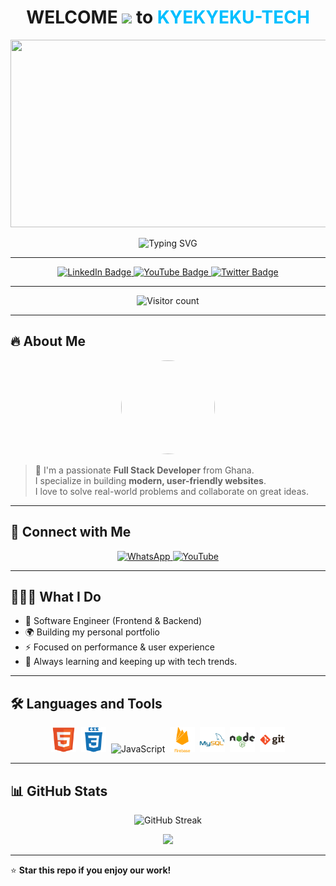 <h1 align="center">
  WELCOME 
  <img src="https://kyekyeku.tech/my-logo.png" width="30px"/>
  to <span style="color:#00BFFF;">KYEKYEKU-TECH</span>
</h1>

<div align="center">
  <img src="https://i.postimg.cc/YCW4Z1rQ/Screenshot-2025-04-30-185610.png" width="600" height="300"/>
</div>

<p align="center">
  <img src="https://readme-typing-svg.herokuapp.com?font=Poppins&size=24&duration=4000&pause=1000&color=00BFFF&center=true&vCenter=true&width=500&lines=Hi+%F0%9F%91%8B%2C+I'm+Kyekyeku;Full+Stack+Developer+from+Ghana;Let's+Build+Modern+Websites" alt="Typing SVG" />
</p>

---

<div align="center" id="badges">
  <a href="https://linkedin.com/in/your-linkedin-url">
    <img src="https://img.shields.io/badge/LinkedIn-blue?style=for-the-badge&logo=linkedin&logoColor=white" alt="LinkedIn Badge"/>
  </a>
  <a href="https://youtube.com/@codingmidset">
    <img src="https://img.shields.io/badge/YouTube-red?style=for-the-badge&logo=youtube&logoColor=white" alt="YouTube Badge"/>
  </a>
  <a href="https://twitter.com/your-twitter-url">
    <img src="https://img.shields.io/badge/Twitter-blue?style=for-the-badge&logo=twitter&logoColor=white" alt="Twitter Badge"/>
  </a>
</div>

---

<p align="center">
  <img src="https://profile-counter.glitch.me/{Kyekyeku}/count.svg" alt="Visitor count" />
</p>

---

## 🔥 About Me

<p align="center">
  <img src="https://i.postimg.cc/qRxjQ9sp/kye-enhanced.jpg" width="150" height="150" style="border-radius: 50%;" />
</p>

> 💬 I'm a passionate **Full Stack Developer** from Ghana.<br>
> I specialize in building **modern, user-friendly websites**.<br>
> I love to solve real-world problems and collaborate on great ideas.

---

## 🚀 Connect with Me

<p align="center">
  <a href="https://wa.me/+233545454000?text=Hi+Bro--+I+Need+Help.+I+messaged+you+from+Kyekyeku+Repo" target="_blank">
    <img alt="WhatsApp" src="https://img.shields.io/badge/Whatsapp-25D366?style=for-the-badge&logo=whatsapp&logoColor=white"/>
  </a>
  <a href="https://youtube.com/@codingmidset" target="_blank">
    <img alt="YouTube" src="https://img.shields.io/youtube/channel/subscribers/UC-1I2UvMzF5DHaGK_c8iJcw?style=social" />
  </a>
</p>

---

## 👨🏽‍💻 What I Do

- 🔨 Software Engineer (Frontend & Backend)
- 🌍 Building my personal portfolio
- ⚡ Focused on performance & user experience
- 🧠 Always learning and keeping up with tech trends.

---

## 🛠️ Languages and Tools

<p align="center">
  <img src="https://github.com/devicons/devicon/blob/master/icons/html5/html5-original.svg" title="HTML5" alt="HTML" width="40" height="40"/>&nbsp;
  <img src="https://github.com/devicons/devicon/blob/master/icons/css3/css3-plain-wordmark.svg" title="CSS3" alt="CSS" width="40" height="40"/>&nbsp;
  <img src="https://img.shields.io/badge/JavaScript-363303?style=for-the-badge&logo=javascript&logoColor=c6c631" title="JavaScript" alt="JavaScript"/>&nbsp;
  <img src="https://github.com/devicons/devicon/blob/master/icons/firebase/firebase-plain-wordmark.svg" title="Firebase" alt="Firebase" width="40" height="40"/>&nbsp;
  <img src="https://github.com/devicons/devicon/blob/master/icons/mysql/mysql-original-wordmark.svg" title="MySQL" alt="MySQL" width="40" height="40"/>&nbsp;
  <img src="https://github.com/devicons/devicon/blob/master/icons/nodejs/nodejs-original-wordmark.svg" title="NodeJS" alt="NodeJS" width="40" height="40"/>&nbsp;
  <img src="https://github.com/devicons/devicon/blob/master/icons/git/git-original-wordmark.svg" title="Git" alt="Git" width="40" height="40"/>
</p>

---

## 📊 GitHub Stats

<p align="center">
  <img src="http://github-readme-streak-stats.herokuapp.com?user=Kyekyeku-Tech&theme=dark&background=000000" alt="GitHub Streak" />
</p>

<p align="center">
  <img src="https://github-readme-stats.vercel.app/api/top-langs/?username=Kyekyeku-Tech&layout=compact&theme=vision-friendly-dark" />
</p>

---

⭐ **Star this repo if you enjoy our work!**

